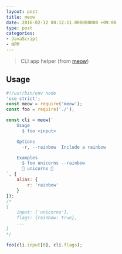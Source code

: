 ```yaml
---
layout: post
title: meow
date: 2016-02-12 00:12:11.000000000 +09:00
type: post
categories:
- JavaScript
- NPM
---
```

> CLI app helper
> (from [meow](https://github.com/sindresorhus/meow))

## Usage
```js
#!/usr/bin/env node
'use strict';
const meow = require('meow');
const foo = require('./');

const cli = meow(`
    Usage
      $ foo <input>

    Options
      -r, --rainbow  Include a rainbow

    Examples
      $ foo unicorns --rainbow
      🌈 unicorns 🌈
`, {
    alias: {
        r: 'rainbow'
    }
});
/*
{
    input: ['unicorns'],
    flags: {rainbow: true},
    ...
}
*/

foo(cli.input[0], cli.flags);
```
